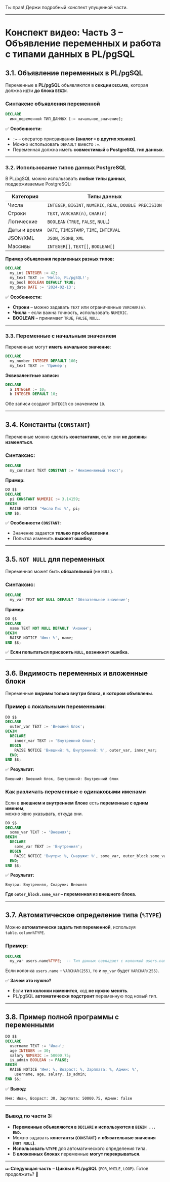 Ты прав! Держи подробный конспект упущенной части.

---

# **Конспект видео: Часть 3 – Объявление переменных и работа с типами данных в PL/pgSQL**

## **3.1. Объявление переменных в PL/pgSQL**

Переменные в **PL/pgSQL** объявляются в **секции `DECLARE`**, которая должна идти **до блока `BEGIN`**.

### **Синтаксис объявления переменной**

```sql
DECLARE
  имя_переменной ТИП_ДАННЫХ [:= начальное_значение];
```

✅ **Особенности:**

- `:=` – оператор присваивания **(аналог `=` в других языках)**.
- Можно использовать `DEFAULT` вместо `:=`.
- Переменная должна иметь **совместимый с PostgreSQL тип данных**.

---

### **3.2. Использование типов данных PostgreSQL**

В PL/pgSQL можно использовать **любые типы данных**, поддерживаемые PostgreSQL:

|**Категория**|**Типы данных**|
|---|---|
|Числа|`INTEGER`, `BIGINT`, `NUMERIC`, `REAL`, `DOUBLE PRECISION`|
|Строки|`TEXT`, `VARCHAR(n)`, `CHAR(n)`|
|Логические|`BOOLEAN` (`TRUE`, `FALSE`, `NULL`)|
|Даты и время|`DATE`, `TIMESTAMP`, `TIME`, `INTERVAL`|
|JSON/XML|`JSON`, `JSONB`, `XML`|
|Массивы|`INTEGER[]`, `TEXT[]`, `BOOLEAN[]`|

**Пример объявления переменных разных типов:**

```sql
DECLARE
  my_int INTEGER := 42;
  my_text TEXT := 'Hello, PL/pgSQL!';
  my_bool BOOLEAN DEFAULT TRUE;
  my_date DATE := '2024-02-13';
```

✅ **Особенности:**

- **Строки** – можно задавать `TEXT` или ограниченные `VARCHAR(n)`.
- **Числа** – если важна точность, использовать `NUMERIC`.
- **BOOLEAN** – принимает `TRUE`, `FALSE`, `NULL`.

---

### **3.3. Переменные с начальным значением**

Переменные могут **иметь начальное значение**:

```sql
DECLARE
  my_number INTEGER DEFAULT 100;
  my_text TEXT := 'Пример';
```

**Эквивалентные записи:**

```sql
DECLARE
  a INTEGER := 10;
  b INTEGER DEFAULT 10;
```

Обе записи создают `INTEGER` со значением `10`.

---

## **3.4. Константы (`CONSTANT`)**

Переменные можно сделать **константами**, если они **не должны изменяться**.

### **Синтаксис:**

```sql
DECLARE
  my_constant TEXT CONSTANT := 'Неизменяемый текст';
```

**Пример:**

```sql
DO $$
DECLARE
  pi CONSTANT NUMERIC := 3.14159;
BEGIN
  RAISE NOTICE 'Число Пи: %', pi;
END $$;
```

✅ **Особенности `CONSTANT`:**

- Значение задается **только при объявлении**.
- Попытка изменить **вызовет ошибку**.

---

## **3.5. `NOT NULL` для переменных**

Переменная может быть **обязательной** (не `NULL`).

### **Синтаксис:**

```sql
DECLARE
  my_var TEXT NOT NULL DEFAULT 'Обязательное значение';
```

**Пример:**

```sql
DO $$
DECLARE
  name TEXT NOT NULL DEFAULT 'Аноним';
BEGIN
  RAISE NOTICE 'Имя: %', name;
END $$;
```

✅ **Если попытаться присвоить `NULL`, возникнет ошибка.**

---

## **3.6. Видимость переменных и вложенные блоки**

Переменные **видимы только внутри блока, в котором объявлены**.

### **Пример с локальными переменными:**

```sql
DO $$
DECLARE
  outer_var TEXT := 'Внешний блок';
BEGIN
  DECLARE
    inner_var TEXT := 'Внутренний блок';
  BEGIN
    RAISE NOTICE 'Внешний: %, Внутренний: %', outer_var, inner_var;
  END;
END $$;
```

✅ **Результат:**

```
Внешний: Внешний блок, Внутренний: Внутренний блок
```

### **Как различать переменные с одинаковыми именами**

Если в **внешнем и внутреннем блоке** есть **переменные с одним именем**,  
можно явно указывать, откуда они.

```sql
DO $$
DECLARE
  some_var TEXT := 'Внешняя';
BEGIN
  DECLARE
    some_var TEXT := 'Внутренняя';
  BEGIN
    RAISE NOTICE 'Внутри: %, Снаружи: %', some_var, outer_block.some_var;
  END;
END $$;
```

✅ **Результат:**

```
Внутри: Внутренняя, Снаружи: Внешняя
```

**Где `outer_block.some_var` – переменная из внешнего блока.**

---

## **3.7. Автоматическое определение типа (`%TYPE`)**

Можно **автоматически задать тип переменной**, используя `table.column%TYPE`.

### **Пример:**

```sql
DECLARE
  my_var users.name%TYPE;  -- Тип данных совпадает с колонкой users.name
```

Если колонка `users.name` – `VARCHAR(255)`, то и `my_var` будет `VARCHAR(255)`.

✅ **Зачем это нужно?**

- Если **тип колонки изменится**, код **не нужно менять**.
- PL/pgSQL **автоматически подстроит** переменную под новый тип.

---

## **3.8. Пример полной программы с переменными**

```sql
DO $$
DECLARE
  username TEXT := 'Иван';
  age INTEGER := 30;
  salary NUMERIC := 50000.75;
  is_admin BOOLEAN := FALSE;
BEGIN
  RAISE NOTICE 'Имя: %, Возраст: %, Зарплата: %, Админ: %',
    username, age, salary, is_admin;
END $$;
```

✅ **Выход:**

```
Имя: Иван, Возраст: 30, Зарплата: 50000.75, Админ: false
```

---

### **Вывод по части 3:**

- **Переменные объявляются в `DECLARE` и используются в `BEGIN ... END`.**
- Можно задавать **константы (`CONSTANT`)** и **обязательные значения (`NOT NULL`)**.
- **Использовать `%TYPE`** для автоматического определения типа.
- В **вложенных блоках** переменные **могут перекрываться**.

---

⏭ **Следующая часть** – **Циклы в PL/pgSQL** (`FOR`, `WHILE`, `LOOP`). Готов продолжить? 🚀
